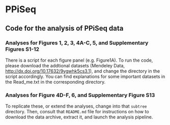 # PPiSeq

## Code for the analysis of PPiSeq data

### Analyses for Figures 1, 2, 3, 4A-C, 5, and Supplementary Figures S1-12

There is a script for each figure panel (e.g. Figure1A). To run the code, 
please download the addtional datasets 
(Mendeley Data, http://dx.doi.org/10.17632/9ygwhk5cs3.1), and change the directory in 
the script accordingly. You can find explanations for some important 
datasets in the Read_me.txt in the corresponding directory. 

### Analyses for Figure 4D-F, 6, and Supplementary Figure S13

To replicate these, or extend the analyses, change into that `subtree` 
directory. Then, consult that `README.md` file for instructions on how to
download the data archive, extract it, and launch the analysis pipeline.

